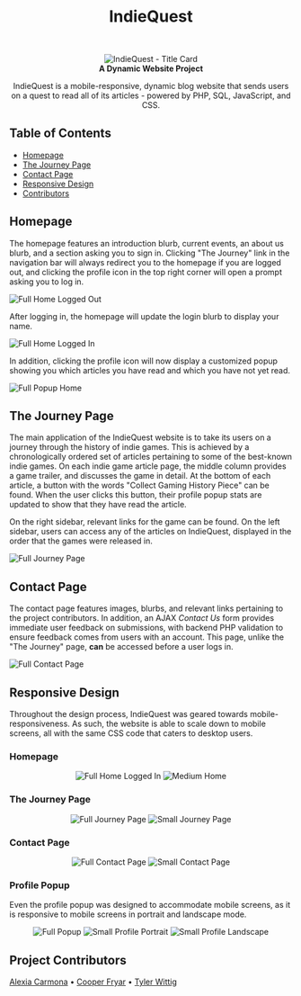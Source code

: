 <!-- Page Title -->
<h1 align="center">IndieQuest</h1><br>

<!-- Title Image -->
<p align="center">
  <img alt="IndieQuest - Title Card" src="/readme-files/title-card.png">
  <br />
  <b>A Dynamic Website Project</b>
</p>

<!-- Project Description -->
<p align="center">
  IndieQuest is a mobile-responsive, dynamic blog website that sends users on a quest to read all of its articles - powered by PHP, SQL, JavaScript, and CSS.
</p>

<!-- START doctoc generated TOC please keep comment here to allow auto update -->
<!-- DON'T EDIT THIS SECTION, INSTEAD RE-RUN doctoc TO UPDATE -->
## Table of Contents
- [Homepage](#homepage)
- [The Journey Page](#the-journey-page)
- [Contact Page](#contact-page)
- [Responsive Design](#responsive-design)
- [Contributors](#project-contributors)
<!-- END doctoc generated TOC please keep comment here to allow auto update -->


## Homepage
The homepage features an introduction blurb, current events, an about us blurb, 
and a section asking you to sign in. Clicking "The Journey" link in the navigation bar
will always redirect you to the homepage if you are logged out, and clicking the profile icon
in the top right corner will open a prompt asking you to log in.

![Full Home Logged Out](/readme-files/full-home-loggedout.png)

After logging in, the homepage will update the login blurb to display your name.

![Full Home Logged In](/readme-files/full-home-loggedin.png)

In addition, clicking the profile icon will now display a customized popup showing you which 
articles you have read and which you have not yet read.

![Full Popup Home](/readme-files/full-popup-home.png)


## The Journey Page
The main application of the IndieQuest website is to take its users on a journey through the history
of indie games. This is achieved by a chronologically ordered set of articles pertaining to some of 
the best-known indie games. On each indie game article page, the middle column provides a game trailer, 
and discusses the game in detail. At the bottom of each article, a button with the words "Collect 
Gaming History Piece" can be found. When the user clicks this button, their profile popup stats are 
updated to show that they have read the article. 

On the right sidebar, relevant links for the game can be found. On the left sidebar, users can access 
any of the articles on IndieQuest, displayed in the order that the games were released in. 

![Full Journey Page](/readme-files/full-journey.png)


## Contact Page 
The contact page features images, blurbs, and relevant links pertaining to the project contributors.
In addition, an AJAX *Contact Us* form provides immediate user feedback on submissions, with backend 
PHP validation to ensure feedback comes from users with an account. This page, unlike the "The Journey"
page, **can** be accessed before a user logs in.

![Full Contact Page](/readme-files/full-contact.png)


## Responsive Design
Throughout the design process, IndieQuest was geared towards mobile-responsiveness. As such, the website
is able to scale down to mobile screens, all with the same CSS code that caters to desktop users.

### Homepage
<p align="center">
  <img alt="Full Home Logged In" src="/readme-files/full-home-loggedin.png">
  <img alt="Medium Home" src="/readme-files/medium-home.png">
</p>

### The Journey Page
<p align="center">
  <img alt="Full Journey Page" src="/readme-files/full-journey.png">
  <img alt="Small Journey Page" src="/readme-files/small-journey.png">
</p>

### Contact Page
<p align="center">
  <img alt="Full Contact Page" src="/readme-files/full-contact.png">
  <img alt="Small Contact Page" src="/readme-files/small-contact.png">
</p>

### Profile Popup
Even the profile popup was designed to accommodate mobile screens, as it is responsive to mobile screens 
in portrait and landscape mode.
<p align="center">
  <img alt="Full Popup" src="/readme-files/full-popup-home.png">
  <img alt="Small Profile Portrait" src="/readme-files/small-profile-portrait.png">
  <img alt="Small Profile Landscape" src="/readme-files/small-profile-landscape.png">
</p>


## Project Contributors
[Alexia Carmona](https://www.lexc-draws.com/) • [Cooper Fryar](https://github.com/CooperFryar) • [Tyler Wittig](https://twit96.github.io/)
